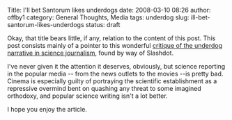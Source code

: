 Title: I'll bet Santorum likes underdogs
date: 2008-03-10 08:26
author: offby1
category: General Thoughts, Media
tags: underdog
slug: ill-bet-santorum-likes-underdogs
status: draft

Okay, that title bears little, if any, relation to the content of this post. This post consists mainly of a pointer to this wonderful [critique of the underdog narrative in science journalism](http://www.scientificblogging.com/adaptive_complexity/bad_science_journalism_and_the_myth_of_the_oppressed_underdog), found by way of Slashdot.

I've never given it the attention it deserves, obviously, but science reporting in the popular media \-- from the news outlets to the movies \--is pretty bad. Cinema is especially guilty of portraying the scientific establishment as a repressive overmind bent on quashing any threat to some imagined orthodoxy, and popular science writing isn't a lot better.

I hope you enjoy the article.

